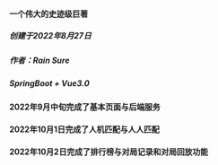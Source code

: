 #### 一个伟大的史迹级巨著

##### 创建于2022年8月27日

##### 作者：Rain Sure

##### SpringBoot + Vue3.0

#### 2022年9月中旬完成了基本页面与后端服务

#### 2022年10月1日完成了人机匹配与人人匹配

#### 2022年10月2日完成了排行榜与对局记录和对局回放功能

